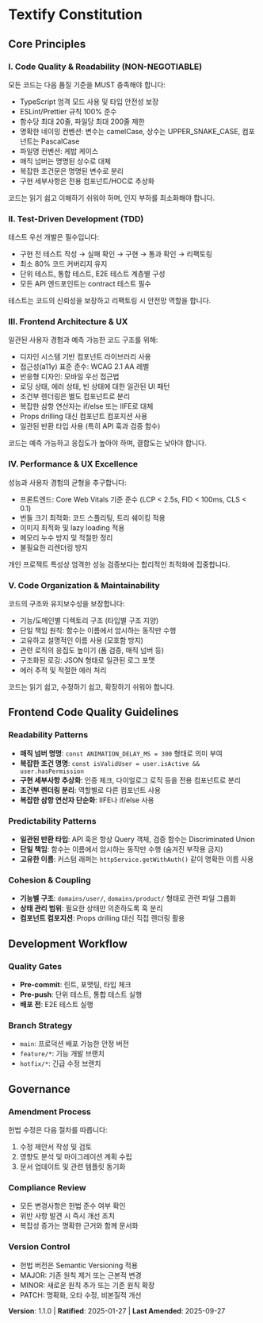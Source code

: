 <!--
Sync Impact Report:
Version change: 1.0.0 → 1.1.0
Modified principles: 
- Performance Excellence → Performance & UX Excellence (완화된 성능 요구사항)
- Observability & Monitoring → Observability (간소화)
Added sections:
- Frontend Code Quality (frontend-rules 기반)
- Code Readability Guidelines
Removed sections:
- Performance Standards (개인 프로젝트에 과도함)
- Team-based governance processes
Templates requiring updates: ✅ Updated plan-template.md, spec-template.md, tasks-template.md
Follow-up TODOs: None
-->

# Textify Constitution

## Core Principles

### I. Code Quality & Readability (NON-NEGOTIABLE)

모든 코드는 다음 품질 기준을 MUST 충족해야 합니다:

- TypeScript 엄격 모드 사용 및 타입 안전성 보장
- ESLint/Prettier 규칙 100% 준수
- 함수당 최대 20줄, 파일당 최대 200줄 제한
- 명확한 네이밍 컨벤션: 변수는 camelCase, 상수는 UPPER_SNAKE_CASE, 컴포넌트는 PascalCase
- 파일명 컨벤션: 케밥 케이스
- 매직 넘버는 명명된 상수로 대체
- 복잡한 조건문은 명명된 변수로 분리
- 구현 세부사항은 전용 컴포넌트/HOC로 추상화

코드는 읽기 쉽고 이해하기 쉬워야 하며, 인지 부하를 최소화해야 합니다.

### II. Test-Driven Development (TDD)

테스트 우선 개발은 필수입니다:

- 구현 전 테스트 작성 → 실패 확인 → 구현 → 통과 확인 → 리팩토링
- 최소 80% 코드 커버리지 유지
- 단위 테스트, 통합 테스트, E2E 테스트 계층별 구성
- 모든 API 엔드포인트는 contract 테스트 필수

테스트는 코드의 신뢰성을 보장하고 리팩토링 시 안전망 역할을 합니다.

### III. Frontend Architecture & UX

일관된 사용자 경험과 예측 가능한 코드 구조를 위해:

- 디자인 시스템 기반 컴포넌트 라이브러리 사용
- 접근성(a11y) 표준 준수: WCAG 2.1 AA 레벨
- 반응형 디자인: 모바일 우선 접근법
- 로딩 상태, 에러 상태, 빈 상태에 대한 일관된 UI 패턴
- 조건부 렌더링은 별도 컴포넌트로 분리
- 복잡한 삼항 연산자는 if/else 또는 IIFE로 대체
- Props drilling 대신 컴포넌트 컴포지션 사용
- 일관된 반환 타입 사용 (특히 API 훅과 검증 함수)

코드는 예측 가능하고 응집도가 높아야 하며, 결합도는 낮아야 합니다.

### IV. Performance & UX Excellence

성능과 사용자 경험의 균형을 추구합니다:

- 프론트엔드: Core Web Vitals 기준 준수 (LCP < 2.5s, FID < 100ms, CLS < 0.1)
- 번들 크기 최적화: 코드 스플리팅, 트리 쉐이킹 적용
- 이미지 최적화 및 lazy loading 적용
- 메모리 누수 방지 및 적절한 정리
- 불필요한 리렌더링 방지

개인 프로젝트 특성상 엄격한 성능 검증보다는 합리적인 최적화에 집중합니다.

### V. Code Organization & Maintainability

코드의 구조와 유지보수성을 보장합니다:

- 기능/도메인별 디렉토리 구조 (타입별 구조 지양)
- 단일 책임 원칙: 함수는 이름에서 암시하는 동작만 수행
- 고유하고 설명적인 이름 사용 (모호함 방지)
- 관련 로직의 응집도 높이기 (폼 검증, 매직 넘버 등)
- 구조화된 로깅: JSON 형태로 일관된 로그 포맷
- 에러 추적 및 적절한 에러 처리

코드는 읽기 쉽고, 수정하기 쉽고, 확장하기 쉬워야 합니다.

## Frontend Code Quality Guidelines

### Readability Patterns

- **매직 넘버 명명**: `const ANIMATION_DELAY_MS = 300` 형태로 의미 부여
- **복잡한 조건 명명**: `const isValidUser = user.isActive && user.hasPermission`
- **구현 세부사항 추상화**: 인증 체크, 다이얼로그 로직 등을 전용 컴포넌트로 분리
- **조건부 렌더링 분리**: 역할별로 다른 컴포넌트 사용
- **복잡한 삼항 연산자 단순화**: IIFE나 if/else 사용

### Predictability Patterns

- **일관된 반환 타입**: API 훅은 항상 Query 객체, 검증 함수는 Discriminated Union
- **단일 책임**: 함수는 이름에서 암시하는 동작만 수행 (숨겨진 부작용 금지)
- **고유한 이름**: 커스텀 래퍼는 `httpService.getWithAuth()` 같이 명확한 이름 사용

### Cohesion & Coupling

- **기능별 구조**: `domains/user/`, `domains/product/` 형태로 관련 파일 그룹화
- **상태 관리 범위**: 필요한 상태만 의존하도록 훅 분리
- **컴포넌트 컴포지션**: Props drilling 대신 직접 렌더링 활용

## Development Workflow

### Quality Gates

- **Pre-commit**: 린트, 포맷팅, 타입 체크
- **Pre-push**: 단위 테스트, 통합 테스트 실행
- **배포 전**: E2E 테스트 실행

### Branch Strategy

- `main`: 프로덕션 배포 가능한 안정 버전
- `feature/*`: 기능 개발 브랜치
- `hotfix/*`: 긴급 수정 브랜치

## Governance

### Amendment Process

헌법 수정은 다음 절차를 따릅니다:

1. 수정 제안서 작성 및 검토
2. 영향도 분석 및 마이그레이션 계획 수립
3. 문서 업데이트 및 관련 템플릿 동기화

### Compliance Review

- 모든 변경사항은 헌법 준수 여부 확인
- 위반 사항 발견 시 즉시 개선 조치
- 복잡성 증가는 명확한 근거와 함께 문서화

### Version Control

- 헌법 버전은 Semantic Versioning 적용
- MAJOR: 기존 원칙 제거 또는 근본적 변경
- MINOR: 새로운 원칙 추가 또는 기존 원칙 확장
- PATCH: 명확화, 오타 수정, 비본질적 개선

**Version**: 1.1.0 | **Ratified**: 2025-01-27 | **Last Amended**: 2025-09-27

